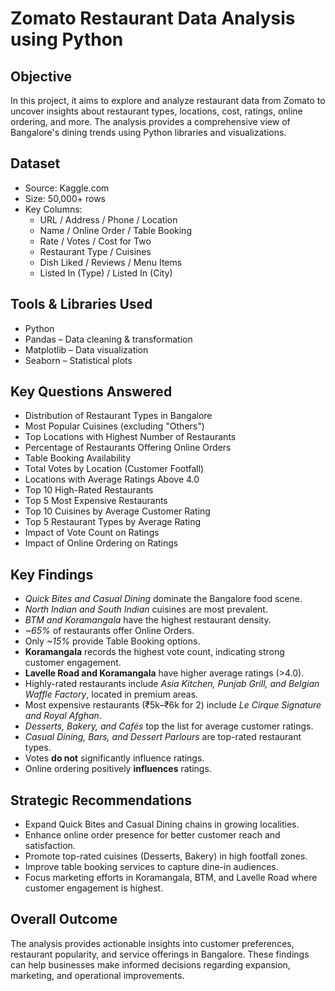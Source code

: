 # Zomato Restaurant Data Analysis using Python
## Objective
In this project, it aims to explore and analyze restaurant data from Zomato to uncover insights about restaurant types, locations, cost, ratings, online ordering, and more. The analysis provides a comprehensive view of Bangalore's dining trends using Python libraries and visualizations.
## Dataset
- Source: Kaggle.com
- Size: 50,000+ rows
- Key Columns:
  - URL / Address / Phone / Location
  - Name / Online Order / Table Booking
  - Rate / Votes / Cost for Two
  - Restaurant Type / Cuisines
  - Dish Liked / Reviews / Menu Items
  - Listed In (Type) / Listed In (City)
## Tools & Libraries Used
- Python
- Pandas – Data cleaning & transformation
- Matplotlib – Data visualization
- Seaborn – Statistical plots
## Key Questions Answered
- Distribution of Restaurant Types in Bangalore
- Most Popular Cuisines (excluding "Others")
- Top Locations with Highest Number of Restaurants
- Percentage of Restaurants Offering Online Orders
- Table Booking Availability
- Total Votes by Location (Customer Footfall)
- Locations with Average Ratings Above 4.0
- Top 10 High-Rated Restaurants
- Top 5 Most Expensive Restaurants
- Top 10 Cuisines by Average Customer Rating
- Top 5 Restaurant Types by Average Rating
- Impact of Vote Count on Ratings
- Impact of Online Ordering on Ratings
## Key Findings
* *Quick Bites and Casual Dining* dominate the Bangalore food scene.
* *North Indian and South Indian* cuisines are most prevalent.
* *BTM and Koramangala* have the highest restaurant density.
* *~65%* of restaurants offer Online Orders.
* Only *~15%* provide Table Booking options.
* **Koramangala** records the highest vote count, indicating strong customer engagement.
* **Lavelle Road and Koramangala** have higher average ratings (>4.0).
* Highly-rated restaurants include *Asia Kitchen, Punjab Grill, and Belgian Waffle Factory*, located in premium areas.
* Most expensive restaurants (₹5k–₹6k for 2) include *Le Cirque Signature and Royal Afghan*.
* *Desserts, Bakery, and Cafés* top the list for average customer ratings.
* *Casual Dining, Bars, and Dessert Parlours* are top-rated restaurant types.
* Votes **do not** significantly influence ratings.
* Online ordering positively **influences** ratings.
## Strategic Recommendations
* Expand Quick Bites and Casual Dining chains in growing localities.
* Enhance online order presence for better customer reach and satisfaction.
* Promote top-rated cuisines (Desserts, Bakery) in high footfall zones.
* Improve table booking services to capture dine-in audiences.
* Focus marketing efforts in Koramangala, BTM, and Lavelle Road where customer engagement is highest.
## Overall Outcome
The analysis provides actionable insights into customer preferences, restaurant popularity, and service offerings in Bangalore. These findings can help businesses make informed decisions regarding expansion, marketing, and operational improvements.


